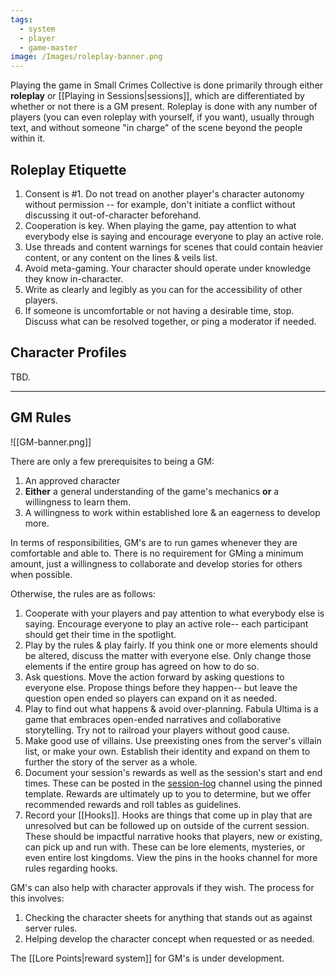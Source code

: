 ```yaml
---
tags:
  - system
  - player
  - game-master
image: /Images/roleplay-banner.png
---
```

Playing the game in Small Crimes Collective is done primarily through either **roleplay** or [[Playing in Sessions|sessions]], which are differentiated by whether or not there is a GM present. Roleplay is done with any number of players (you can even roleplay with yourself, if you want), usually through text, and without someone "in charge" of the scene beyond the people within it. 
## Roleplay Etiquette
1. Consent is #1. Do not tread on another player's character autonomy without permission -- for example, don't initiate a conflict without discussing it out-of-character beforehand.
2. Cooperation is key. When playing the game, pay attention to what everybody else is saying and encourage everyone to play an active role.
3. Use threads and content warnings for scenes that could contain heavier content, or any content on the lines & veils list.
4. Avoid meta-gaming. Your character should operate under knowledge they know in-character.
5. Write as clearly and legibly as you can for the accessibility of other players.
6. If someone is uncomfortable or not having a desirable time, stop. Discuss what can be resolved together, or ping a moderator if needed.
## Character Profiles
TBD.
___

## GM Rules

![[GM-banner.png]]

There are only a few prerequisites to being a GM:
1. An approved character
2. **Either** a general understanding of the game's mechanics **or** a willingness to learn them.
3. A willingness to work within established lore & an eagerness to develop more.

In terms of responsibilities, GM's are to run games whenever they are comfortable and able to. There is no requirement for GMing a minimum amount, just a willingness to collaborate and develop stories for others when possible.

Otherwise, the rules are as follows:
1. Cooperate with your players and pay attention to what everybody else is saying. Encourage everyone to play an active role-- each participant should get their time in the spotlight.
2. Play by the rules & play fairly. If you think one or more elements should be altered, discuss the matter with everyone else. Only change those elements if the entire group has agreed on how to do so.
3. Ask questions. Move the action forward by asking questions to everyone else. Propose things before they happen-- but leave the question open ended so players can expand on it as needed.
4. Play to find out what happens & avoid over-planning. Fabula Ultima is a game that embraces open-ended narratives and collaborative storytelling. Try not to railroad your players without good cause.
5. Make good use of villains. Use preexisting ones from the server's villain list, or make your own. Establish their identity and expand on them to further the story of the server as a whole.
6. Document your session's rewards as well as the session's start and end times. These can be posted in the [session-log](https://discord.com/channels/1382793642871099392/1393344882839654562) channel using the pinned template. Rewards are ultimately up to you to determine, but we offer recommended rewards and roll tables as guidelines.
7. Record your [[Hooks]]. Hooks are things that come up in play that are unresolved but can be followed up on outside of the current session. These should be impactful narrative hooks that players, new or existing, can pick up and run with. These can be lore elements, mysteries, or even entire lost kingdoms. View the pins in the hooks channel for more rules regarding hooks.

GM's can also help with character approvals if they wish. The process for this involves:
1. Checking the character sheets for anything that stands out as against server rules.
2. Helping develop the character concept when requested or as needed.

The [[Lore Points|reward system]] for GM's is under development.